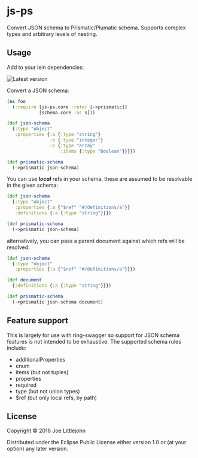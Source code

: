 # js-ps

Convert JSON schema to Prismatic/Plumatic schema. Supports complex types and arbitrary levels of nesting.

## Usage

Add to your lein dependencies:


![Latest version](https://clojars.org/js-ps/latest-version.svg)

Convert a JSON schema:

```clj
(ns foo
  (:require [js-ps.core :refer [->prismatic]]
            [schema.core :as s]))

(def json-schema
  {:type "object"
   :properties {:a {:type "string"}
                :b {:type "integer"}
                :c {:type "array"
                    :items {:type "boolean"}}}})

(def prismatic-schema
  (->prismatic json-schema)
```

You can use _**local**_ refs in your schema, these are assumed to be resolvable in the given schema:

```clj
(def json-schema
  {:type "object"
   :properties {:a {"$ref" "#/definitions/a"}}
   :definitions {:a {:type "string"}}})

(def prismatic-schema
  (->prismatic json-schema)
```

alternatively, you can pass a parent document against which refs will be resolved:


```clj
(def json-schema
  {:type "object"
   :properties {:a {"$ref" "#/definitions/a"}}})

(def document
  {:definitions {:a {:type "string"}}})

(def prismatic-schema
  (->prismatic json-schema document)
```

## Feature support

This is largely for use with ring-swagger so support for JSON schema features is not intended to be exhaustive. The supported schema rules include:

* additionalProperties
* enum
* items (but not tuples)
* properties
* required
* type (but not union types)
* $ref (but only local refs, by path)

## License

Copyright © 2016 Joe Littlejohn

Distributed under the Eclipse Public License either version 1.0 or (at
your option) any later version.
